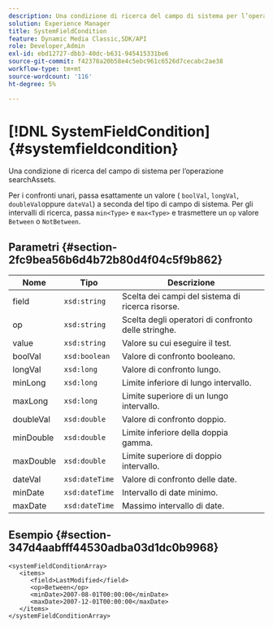 ```yaml
---
description: Una condizione di ricerca del campo di sistema per l’operazione searchAssets.
solution: Experience Manager
title: SystemFieldCondition
feature: Dynamic Media Classic,SDK/API
role: Developer,Admin
exl-id: ebd12727-dbb3-40dc-b631-945415331be6
source-git-commit: f42378a20b58e4c5ebc961c6526d7cecabc2ae38
workflow-type: tm+mt
source-wordcount: '116'
ht-degree: 5%

---
```


# [!DNL SystemFieldCondition]{#systemfieldcondition}

Una condizione di ricerca del campo di sistema per l’operazione searchAssets.

Per i confronti unari, passa esattamente un valore ( `boolVal`, `longVal`, `doubleVal`oppure `dateVal`) a seconda del tipo di campo di sistema. Per gli intervalli di ricerca, passa `min<Type>` e `max<Type>` e trasmettere un `op` valore `Between` o `NotBetween`.

## Parametri {#section-2fc9bea56b6d4b72b80d4f04c5f9b862}

| Nome | Tipo | Descrizione |
|---|---|---|
| field | `xsd:string` | Scelta dei campi del sistema di ricerca risorse. |
| op | `xsd:string` | Scelta degli operatori di confronto delle stringhe. |
| value | `xsd:string` | Valore su cui eseguire il test. |
| boolVal | `xsd:boolean` | Valore di confronto booleano. |
| longVal | `xsd:long` | Valore di confronto lungo. |
| minLong | `xsd:long` | Limite inferiore di lungo intervallo. |
| maxLong | `xsd:long` | Limite superiore di un lungo intervallo. |
| doubleVal | `xsd:double` | Valore di confronto doppio. |
| minDouble | `xsd:double` | Limite inferiore della doppia gamma. |
| maxDouble | `xsd:double` | Limite superiore di doppio intervallo. |
| dateVal | `xsd:dateTime` | Valore di confronto delle date. |
| minDate | `xsd:dateTime` | Intervallo di date minimo. |
| maxDate | `xsd:dateTime` | Massimo intervallo di date. |

## Esempio {#section-347d4aabfff44530adba03d1dc0b9968}

```
<systemFieldConditionArray>
   <items>
      <field>LastModified</field>
      <op>Between</op>
      <minDate>2007-08-01T00:00:00</minDate>
      <maxDate>2007-12-01T00:00:00</maxDate>
   </items>
</systemFieldConditionArray>
```
